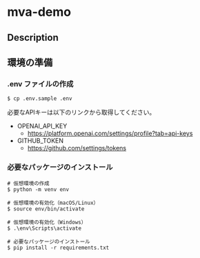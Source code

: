 # mva-demo

## Description

## 環境の準備

### .env ファイルの作成

```
$ cp .env.sample .env
```

必要なAPIキーは以下のリンクから取得してください。

- OPENAI_API_KEY
  - https://platform.openai.com/settings/profile?tab=api-keys
- GITHUB_TOKEN
  - https://github.com/settings/tokens


### 必要なパッケージのインストール

```
# 仮想環境の作成
$ python -m venv env

# 仮想環境の有効化（macOS/Linux）
$ source env/bin/activate

# 仮想環境の有効化（Windows）
$ .\env\Scripts\activate

# 必要なパッケージのインストール
$ pip install -r requirements.txt
```
